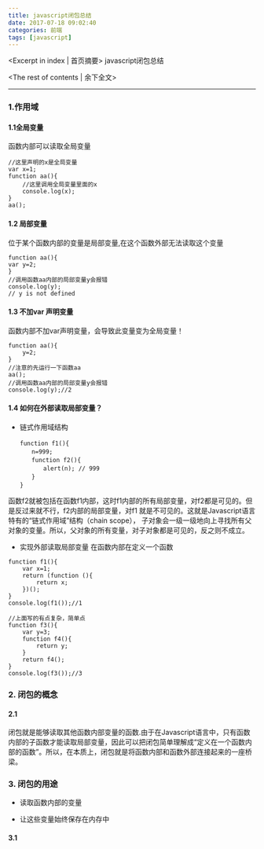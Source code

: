 ```yaml
---
title: javascript闭包总结
date: 2017-07-18 09:02:40
categories: 前端
tags: [javascript]
---
```

<Excerpt in index | 首页摘要> 
javascript闭包总结
<!-- more -->
<The rest of contents | 余下全文>

-----

### 1.作用域
#### 1.1全局变量
函数内部可以读取全局变量
```
//这里声明的x是全局变量
var x=1;
function aa(){
    //这里调用全局变量里面的x
    console.log(x);
}
aa();
```

#### 1.2 局部变量
位于某个函数内部的变量是局部变量,在这个函数外部无法读取这个变量
```
function aa(){
var y=2;
}
//调用函数aa内部的局部变量y会报错
console.log(y);
// y is not defined
```

#### 1.3 不加var 声明变量
函数内部不加var声明变量，会导致此变量变为全局变量！
```
function aa(){
    y=2;
}
//注意的先运行一下函数aa
aa();
//调用函数aa内部的局部变量y会报错
console.log(y);//2
```

#### 1.4 如何在外部读取局部变量？
- 链式作用域结构
```
　　function f1(){
　　　　n=999;
　　　　function f2(){
　　　　　　alert(n); // 999
　　　　}
　　}
```
函数f2就被包括在函数f1内部，这时f1内部的所有局部变量，对f2都是可见的。但是反过来就不行，f2内部的局部变量，对f1 就是不可见的。这就是Javascript语言特有的“链式作用域”结构（chain scope），
子对象会一级一级地向上寻找所有父对象的变量。所以，父对象的所有变量，对子对象都是可见的，反之则不成立。

- 实现外部读取局部变量 
在函数内部在定义一个函数
```
function f1(){
    var x=1;
    return (function (){
        return x;
    })();
}
console.log(f1());//1

//上面写的有点复杂，简单点
function f3(){
    var y=3;
    function f4(){
        return y;
    }
    return f4();
}
console.log(f3());//3
```
### 2. 闭包的概念
#### 2.1
闭包就是能够读取其他函数内部变量的函数.由于在Javascript语言中，只有函数内部的子函数才能读取局部变量，因此可以把闭包简单理解成“定义在一个函数内部的函数”。所以，在本质上，闭包就是将函数内部和函数外部连接起来的一座桥梁。

### 3. 闭包的用途
- 读取函数内部的变量

- 让这些变量始终保存在内存中

#### 3.1
